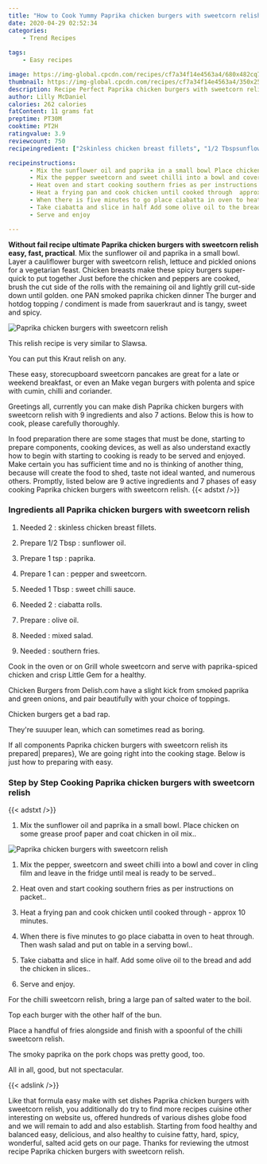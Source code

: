 ```yaml
---
title: "How to Cook Yummy Paprika chicken burgers with sweetcorn relish"
date: 2020-04-29 02:52:34
categories:
    - Trend Recipes
    
tags:
    - Easy recipes

image: https://img-global.cpcdn.com/recipes/cf7a34f14e4563a4/680x482cq70/paprika-chicken-burgers-with-sweetcorn-relish-recipe-main-photo.jpg
thumbnail: https://img-global.cpcdn.com/recipes/cf7a34f14e4563a4/350x250cq70/paprika-chicken-burgers-with-sweetcorn-relish-recipe-main-photo.jpg
description: Recipe Perfect Paprika chicken burgers with sweetcorn relish with 9 ingredients and 7 stages of easy cooking.
author: Lilly McDaniel
calories: 262 calories
fatContent: 11 grams fat
preptime: PT30M
cooktime: PT2H
ratingvalue: 3.9
reviewcount: 750
recipeingredient: ["2skinless chicken breast fillets", "1/2 Tbspsunflower oil", "1 tsppaprika", "1 canpepper and sweetcorn", "1 Tbspsweet chilli sauce", "2ciabatta rolls", "olive oil", "mixed salad", "southern fries"]

recipeinstructions: 
      - Mix the sunflower oil and paprika in a small bowl Place chicken on some grease proof paper and coat chicken in oil mix 
      - Mix the pepper sweetcorn and sweet chilli into a bowl and cover in cling film and leave in the fridge until meal is ready to be served 
      - Heat oven and start cooking southern fries as per instructions on packet 
      - Heat a frying pan and cook chicken until cooked through  approx 10 minutes 
      - When there is five minutes to go place ciabatta in oven to heat through Then wash salad and put on table in a serving bowl 
      - Take ciabatta and slice in half Add some olive oil to the bread and add the chicken in slices 
      - Serve and enjoy

---
```




**Without fail recipe ultimate Paprika chicken burgers with sweetcorn relish easy, fast, practical**. Mix the sunflower oil and paprika in a small bowl. Layer a cauliflower burger with sweetcorn relish, lettuce and pickled onions for a vegetarian feast. Chicken breasts make these spicy burgers super-quick to put together Just before the chicken and peppers are cooked, brush the cut side of the rolls with the remaining oil and lightly grill cut-side down until golden. one PAN smoked paprika chicken dinner The burger and hotdog topping / condiment is made from sauerkraut and is tangy, sweet and spicy.


![Paprika chicken burgers with sweetcorn relish](https://img-global.cpcdn.com/recipes/cf7a34f14e4563a4/680x482cq70/paprika-chicken-burgers-with-sweetcorn-relish-recipe-main-photo.jpg "Paprika chicken burgers with sweetcorn relish")



This relish recipe is very similar to Slawsa.

You can put this Kraut relish on any.

These easy, storecupboard sweetcorn pancakes are great for a late or weekend breakfast, or even an Make vegan burgers with polenta and spice with cumin, chilli and coriander.


Greetings all, currently you can make dish Paprika chicken burgers with sweetcorn relish with 9 ingredients and also 7 actions. Below this is how to cook, please carefully thoroughly.

In food preparation there are some stages that must be done, starting to prepare components, cooking devices, as well as also understand exactly how to begin with starting to cooking is ready to be served and enjoyed. Make certain you has sufficient time and no is thinking of another thing, because will create the food to shed, taste not ideal wanted, and numerous others. Promptly, listed below are 9 active ingredients and 7 phases of easy cooking Paprika chicken burgers with sweetcorn relish.
{{< adstxt />}}

### Ingredients all Paprika chicken burgers with sweetcorn relish


1. Needed 2 : skinless chicken breast fillets.

1. Prepare 1/2 Tbsp : sunflower oil.

1. Prepare 1 tsp : paprika.

1. Prepare 1 can : pepper and sweetcorn.

1. Needed 1 Tbsp : sweet chilli sauce.

1. Needed 2 : ciabatta rolls.

1. Prepare  : olive oil.

1. Needed  : mixed salad.

1. Needed  : southern fries.


Cook in the oven or on Grill whole sweetcorn and serve with paprika-spiced chicken and crisp Little Gem for a healthy.

Chicken Burgers from Delish.com have a slight kick from smoked paprika and green onions, and pair beautifully with your choice of toppings.

Chicken burgers get a bad rap.

They&#39;re suuuper lean, which can sometimes read as boring.


If all components Paprika chicken burgers with sweetcorn relish its prepared| prepares}, We are going right into the cooking stage. Below is just how to preparing with easy.

### Step by Step Cooking Paprika chicken burgers with sweetcorn relish

{{< adstxt />}}


1. Mix the sunflower oil and paprika in a small bowl. Place chicken on some grease proof paper and coat chicken in oil mix..



![Paprika chicken burgers with sweetcorn relish](https://img-global.cpcdn.com/steps/2e74412819d5ec96/160x128cq70/paprika-chicken-burgers-with-sweetcorn-relish-recipe-step-1-photo.jpg" "Paprika chicken burgers with sweetcorn relish")



1. Mix the pepper, sweetcorn and sweet chilli into a bowl and cover in cling film and leave in the fridge until meal is ready to be served..



1. Heat oven and start cooking southern fries as per instructions on packet..



1. Heat a frying pan and cook chicken until cooked through - approx 10 minutes.



1. When there is five minutes to go place ciabatta in oven to heat through. Then wash salad and put on table in a serving bowl..



1. Take ciabatta and slice in half. Add some olive oil to the bread and add the chicken in slices..



1. Serve and enjoy.




For the chilli sweetcorn relish, bring a large pan of salted water to the boil.

Top each burger with the other half of the bun.

Place a handful of fries alongside and finish with a spoonful of the chilli sweetcorn relish.

The smoky paprika on the pork chops was pretty good, too.

All in all, good, but not spectacular.


{{< adslink />}}

Like that formula easy make with set dishes Paprika chicken burgers with sweetcorn relish, you additionally do try to find more recipes cuisine other interesting on website us, offered hundreds of various dishes globe food and we will remain to add and also establish. Starting from food healthy and balanced easy, delicious, and also healthy to cuisine fatty, hard, spicy, wonderful, salted acid gets on our page. Thanks for reviewing the utmost recipe Paprika chicken burgers with sweetcorn relish.
